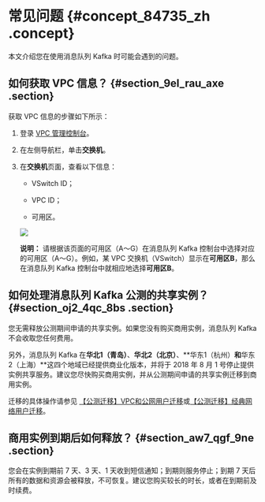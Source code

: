 # 常见问题 {#concept_84735_zh .concept}

本文介绍您在使用消息队列 Kafka 时可能会遇到的问题。

## 如何获取 VPC 信息？ {#section_9el_rau_axe .section}

获取 VPC 信息的步骤如下所示：

1.  登录 [VPC 管理控制台](https://vpcnext.console.aliyun.com/)。

2.  在左侧导航栏，单击**交换机**。

3.  在**交换机**页面，查看以下信息：

    -   VSwitch ID；

    -   VPC ID；

    -   可用区。

    ![](http://static-aliyun-doc.oss-cn-hangzhou.aliyuncs.com/assets/img/998812/156799454153115_zh-CN.png)

    **说明：** 请根据该页面的可用区（A～G）在消息队列 Kafka 控制台中选择对应的可用区（A～G）。例如，某 VPC 交换机（VSwitch）显示在**可用区B**，那么在消息队列 Kafka 控制台中就相应地选择**可用区B**。


## 如何处理消息队列 Kafka 公测的共享实例？ {#section_oj2_4qc_8bs .section}

您无需释放公测期间申请的共享实例。如果您没有购买商用实例，消息队列 Kafka 不会收取您任何费用。

另外，消息队列 Kafka 在**华北1（青岛）**、**华北2（北京）**、**华东1（杭州）**和**华东2（上海）**这四个地域已经提供商业化版本，并将于 2018 年 8 月 1 号停止提供实例共享服务。建议您尽快购买商用实例，并从公测期间申请的共享实例迁移到商用实例。

迁移的具体操作请参见 [【公测迁移】VPC和公网用户迁移](../../../../cn.zh-CN/用户迁移方案/【公测迁移】VPC和公网用户迁移.md#)或[【公测迁移】经典网络用户迁移](../../../../cn.zh-CN/用户迁移方案/【公测迁移】经典网络用户迁移.md#)。

## 商用实例到期后如何释放？ {#section_aw7_qgf_9ne .section}

您会在实例到期前 7 天、3 天、1 天收到短信通知；到期则服务停止；到期 7 天后所有的数据和资源会被释放，不可恢复。建议您购买较长的时长，或者在到期前及时续费。

